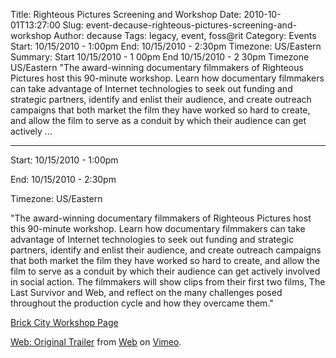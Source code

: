 Title: Righteous Pictures Screening and Workshop
Date: 2010-10-01T13:27:00
Slug: event-decause-righteous-pictures-screening-and-workshop
Author: decause
Tags: legacy, event, foss@rit
Category: Events
Start: 10/15/2010 - 1:00pm
End: 10/15/2010 - 2:30pm
Timezone: US/Eastern
Summary: Start  10/15/2010 - 1 00pm  End  10/15/2010 - 2 30pm  Timezone  US/Eastern  "The award-winning documentary filmmakers of Righteous Pictures host this 90-minute workshop. Learn how documentary filmmakers can take advantage of Internet technologies to seek out funding and strategic partners, identify and enlist their audience, and create outreach campaigns that both market the film they have worked so hard to create, and allow the film to serve as a conduit by which their audience can get actively ... 

---
Start: 10/15/2010 - 1:00pm

End: 10/15/2010 - 2:30pm

Timezone: US/Eastern

"The award-winning documentary filmmakers of Righteous Pictures host this
90-minute workshop. Learn how documentary filmmakers can take advantage of
Internet technologies to seek out funding and strategic partners, identify and
enlist their audience, and create outreach campaigns that both market the film
they have worked so hard to create, and allow the film to serve as a conduit
by which their audience can get actively involved in social action. The
filmmakers will show clips from their first two films, The Last Survivor and
Web, and reflect on the many challenges posed throughout the production cycle
and how they overcame them."

[Brick City Workshop Page](https://www2.rit.edu/brickcity/events/show/460)

[Web: Original Trailer](http://vimeo.com/4980902) from
[Web](http://vimeo.com/webfilm) on [Vimeo](http://vimeo.com).

